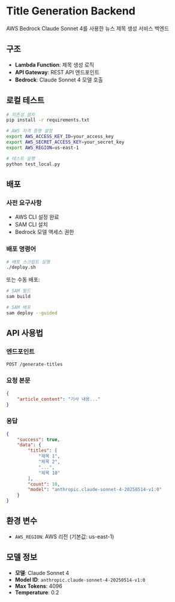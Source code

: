 # Title Generation Backend

AWS Bedrock Claude Sonnet 4를 사용한 뉴스 제목 생성 서비스 백엔드

## 구조

- **Lambda Function**: 제목 생성 로직
- **API Gateway**: REST API 엔드포인트
- **Bedrock**: Claude Sonnet 4 모델 호출

## 로컬 테스트

```bash
# 의존성 설치
pip install -r requirements.txt

# AWS 자격 증명 설정
export AWS_ACCESS_KEY_ID=your_access_key
export AWS_SECRET_ACCESS_KEY=your_secret_key
export AWS_REGION=us-east-1

# 테스트 실행
python test_local.py
```

## 배포

### 사전 요구사항
- AWS CLI 설정 완료
- SAM CLI 설치
- Bedrock 모델 액세스 권한

### 배포 명령어

```bash
# 배포 스크립트 실행
./deploy.sh
```

또는 수동 배포:

```bash
# SAM 빌드
sam build

# SAM 배포
sam deploy --guided
```

## API 사용법

### 엔드포인트
`POST /generate-titles`

### 요청 본문
```json
{
    "article_content": "기사 내용..."
}
```

### 응답
```json
{
    "success": true,
    "data": {
        "titles": [
            "제목 1",
            "제목 2",
            "...",
            "제목 10"
        ],
        "count": 10,
        "model": "anthropic.claude-sonnet-4-20250514-v1:0"
    }
}
```

## 환경 변수

- `AWS_REGION`: AWS 리전 (기본값: us-east-1)

## 모델 정보

- **모델**: Claude Sonnet 4
- **Model ID**: `anthropic.claude-sonnet-4-20250514-v1:0`
- **Max Tokens**: 4096
- **Temperature**: 0.2
